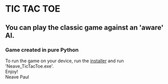 # **TIC TAC TOE**

## You can play the classic game against an 'aware' AI.
### Game created in pure Python  
  
  
To run the game on your device, run the [installer](https://github.com/daftyy/Tic-Tac-Toe/raw/main/Neave%20AI%20-%20Tic%20Tac%20Toe.msi) and run 'Neave_TicTacToe.exe'.  
Enjoy!  
Neave Paul


